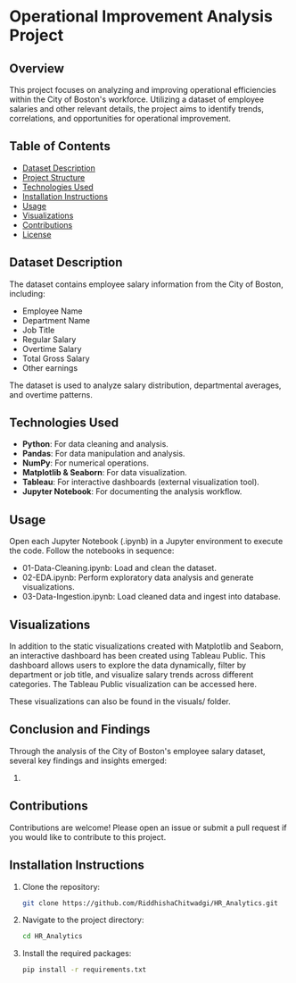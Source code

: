 # Operational Improvement Analysis Project

## Overview
This project focuses on analyzing and improving operational efficiencies within the City of Boston's workforce. Utilizing a dataset of employee salaries and other relevant details, the project aims to identify trends, correlations, and opportunities for operational improvement.

## Table of Contents
- [Dataset Description](#dataset-description)
- [Project Structure](#project-structure)
- [Technologies Used](#technologies-used)
- [Installation Instructions](#installation-instructions)
- [Usage](#usage)
- [Visualizations](#visualizations)
- [Contributions](#contributions)
- [License](#license)

## Dataset Description
The dataset contains employee salary information from the City of Boston, including:
- Employee Name
- Department Name
- Job Title
- Regular Salary
- Overtime Salary
- Total Gross Salary
- Other earnings

The dataset is used to analyze salary distribution, departmental averages, and overtime patterns.

## Technologies Used
- **Python**: For data cleaning and analysis.
- **Pandas**: For data manipulation and analysis.
- **NumPy**: For numerical operations.
- **Matplotlib & Seaborn**: For data visualization.
- **Tableau**: For interactive dashboards (external visualization tool).
- **Jupyter Notebook**: For documenting the analysis workflow.

## Usage
Open each Jupyter Notebook (.ipynb) in a Jupyter environment to execute the code.
Follow the notebooks in sequence:
- 01-Data-Cleaning.ipynb: Load and clean the dataset.
- 02-EDA.ipynb: Perform exploratory data analysis and generate visualizations.
- 03-Data-Ingestion.ipynb: Load cleaned data and ingest into database.

## Visualizations
In addition to the static visualizations created with Matplotlib and Seaborn, an interactive dashboard has been created using Tableau Public. This dashboard allows users to explore the data dynamically, filter by department or job title, and visualize salary trends across different categories. The Tableau Public visualization can be accessed here.

These visualizations can also be found in the visuals/ folder.

## Conclusion and Findings

Through the analysis of the City of Boston's employee salary dataset, several key findings and insights emerged:

1. 

## Contributions
Contributions are welcome! Please open an issue or submit a pull request if you would like to contribute to this project.

## Installation Instructions
1. Clone the repository:
   ```bash
   git clone https://github.com/RiddhishaChitwadgi/HR_Analytics.git
   ```
2. Navigate to the project directory:
   ```bash
   cd HR_Analytics
   ```
3. Install the required packages:
   ```bash
   pip install -r requirements.txt
   ```
